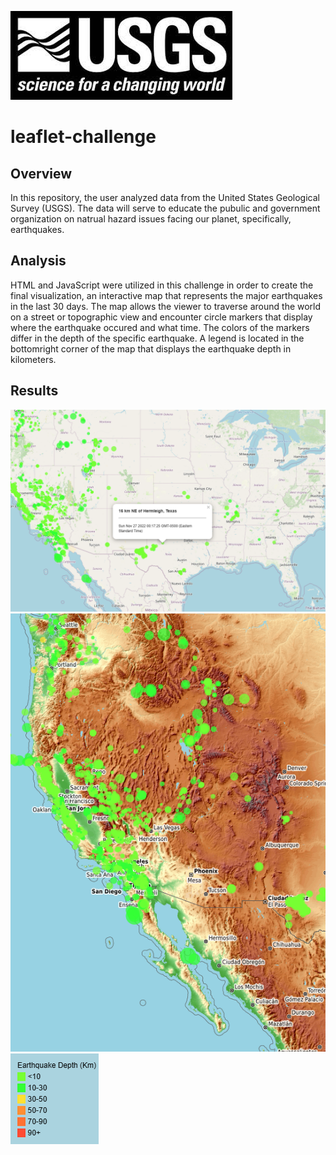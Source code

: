 ![](Images/header.jpg)
# leaflet-challenge

## Overview

In this repository, the user analyzed data from the United States Geological Survey (USGS). The data will serve to educate the pubulic and government organization on natrual hazard issues facing our planet, specifically, earthquakes.

## Analysis
HTML and JavaScript were utilized in this challenge in order to create the final visualization, an interactive map that represents the major earthquakes in the last 30 days. The map allows the viewer to traverse around the world on a street or topographic view and encounter circle markers that display where the earthquake occured and what time. The colors of the markers differ in the depth of the specific earthquake. A legend is located in the bottomright corner of the map that displays the earthquake depth in kilometers. 

## Results
![](Images/marker.png)
![](Images/topo_view.png)
![](Images/legend.png)

